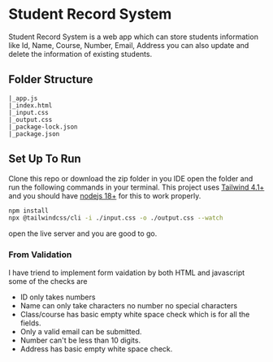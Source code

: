 # Student Record System 

Student Record System is a web app which can store students information like Id, Name, Course, Number, Email, Address you can also update and delete the information of existing students.

## Folder Structure
```
|_app.js
|_index.html
|_input.css
|_output.css
|_package-lock.json
|_package.json
```

## Set Up To Run
Clone this repo or download the zip folder in you IDE open the folder and run the following commands in your terminal.
This project uses [Tailwind 4.1+](https://tailwindcss.com/docs/installation/tailwind-cli) and you should have [nodejs 18+](https://nodejs.org/en/download) for this to work properly.


```bash
npm install
npx @tailwindcss/cli -i ./input.css -o ./output.css --watch
```

open the live server and you are good to go.


### From Validation

I have triend to implement form vaidation by both HTML and javascript some of the checks are
* ID only takes numbers
* Name can only take characters no number no special characters
* Class/course has basic empty white space check which is for all the fields.
* Only a valid email can be submitted.
* Number can't be less than 10 digits.
* Address has basic empty white space check.
